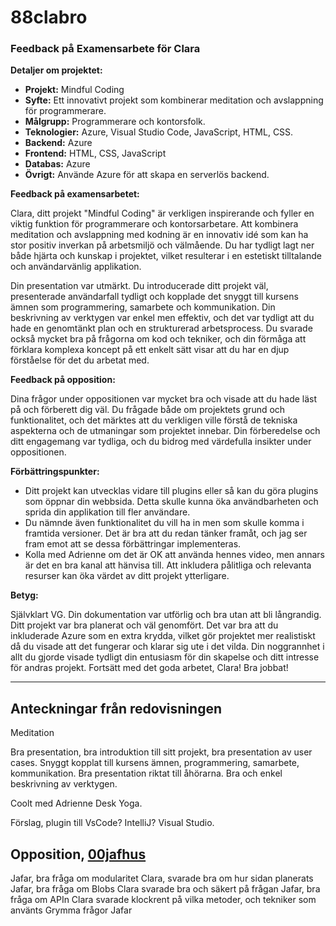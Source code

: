 # 88clabro
### Feedback på Examensarbete för Clara

**Detaljer om projektet:**
- **Projekt:** Mindful Coding
- **Syfte:** Ett innovativt projekt som kombinerar meditation och avslappning för programmerare.
- **Målgrupp:** Programmerare och kontorsfolk.
- **Teknologier:** Azure, Visual Studio Code, JavaScript, HTML, CSS.
- **Backend:** Azure
- **Frontend:** HTML, CSS, JavaScript 
- **Databas:** Azure 
- **Övrigt:** Använde Azure för att skapa en serverlös backend. 

**Feedback på examensarbetet:**

Clara, ditt projekt "Mindful Coding" är verkligen inspirerande och fyller en viktig funktion för programmerare och kontorsarbetare. Att kombinera meditation och avslappning med kodning är en innovativ idé som kan ha stor positiv inverkan på arbetsmiljö och välmående. Du har tydligt lagt ner både hjärta och kunskap i projektet, vilket resulterar i en estetiskt tilltalande och användarvänlig applikation.

Din presentation var utmärkt. Du introducerade ditt projekt väl, presenterade användarfall tydligt och kopplade det snyggt till kursens ämnen som programmering, samarbete och kommunikation. Din beskrivning av verktygen var enkel men effektiv, och det var tydligt att du hade en genomtänkt plan och en strukturerad arbetsprocess. Du svarade också mycket bra på frågorna om kod och tekniker, och din förmåga att förklara komplexa koncept på ett enkelt sätt visar att du har en djup förståelse för det du arbetat med.

**Feedback på opposition:**

Dina frågor under oppositionen var mycket bra och visade att du hade läst på och förberett dig väl. Du frågade både om projektets grund och funktionalitet, och det märktes att du verkligen ville förstå de tekniska aspekterna och de utmaningar som projektet innebar. Din förberedelse och ditt engagemang var tydliga, och du bidrog med värdefulla insikter under oppositionen.

**Förbättringspunkter:**

- Ditt projekt kan utvecklas vidare till plugins eller så kan du göra plugins som öppnar din webbsida. Detta skulle kunna öka användbarheten och sprida din applikation till fler användare.
- Du nämnde även funktionalitet du vill ha in men som skulle komma i framtida versioner. Det är bra att du redan tänker framåt, och jag ser fram emot att se dessa förbättringar implementeras.
- Kolla med Adrienne om det är OK att använda hennes video, men annars är det en bra kanal att hänvisa till. Att inkludera pålitliga och relevanta resurser kan öka värdet av ditt projekt ytterligare.

**Betyg:**

Självklart VG. Din dokumentation var utförlig och bra utan att bli långrandig. Ditt projekt var bra planerat och väl genomfört. Det var bra att du inkluderade Azure som en extra krydda, vilket gör projektet mer realistiskt då du visade att det fungerar och klarar sig ute i det vilda. Din noggrannhet i allt du gjorde visade tydligt din entusiasm för din skapelse och ditt intresse för andras projekt. Fortsätt med det goda arbetet, Clara! Bra jobbat!

---


## Anteckningar från redovisningen

Meditation

Bra presentation, bra introduktion till sitt projekt, bra presentation av user cases.
Snyggt kopplat till kursens ämnen, programmering, samarbete, kommunikation. Bra presentation riktat till åhörarna. Bra och enkel beskrivning av verktygen. 

Coolt med Adrienne Desk Yoga.

Förslag, plugin till VsCode? IntelliJ? Visual Studio.

## Opposition, [00jafhus](00jafhus.md)

Jafar, bra fråga om modularitet
Clara, svarade bra om hur sidan planerats
Jafar, bra fråga om Blobs
Clara svarade bra och säkert på frågan
Jafar, bra fråga om APIn
Clara svarade klockrent på vilka metoder, och tekniker som använts
Grymma frågor Jafar
